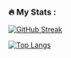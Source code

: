 ### :fire: My Stats :
[![GitHub Streak](http://github-readme-streak-stats.herokuapp.com?user=stormrage-web&theme=dark&background=000000)](https://git.io/streak-stats)

[![Top Langs](https://github-readme-stats.vercel.app/api/top-langs/?username=stormrage-web&layout=compact&theme=vision-friendly-dark)](https://github.com/anuraghazra/github-readme-stats)
